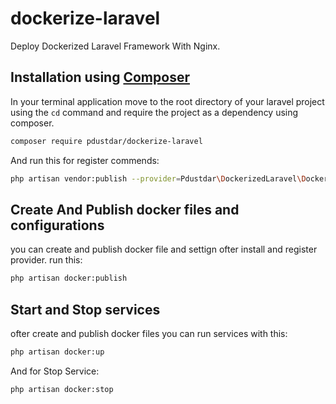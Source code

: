# dockerize-laravel
Deploy Dockerized Laravel Framework With Nginx.

## Installation using [Composer](https://getcomposer.org/)
In your terminal application move to the root directory of your laravel project using the `cd` command and require the project as a dependency using composer.
```sh
composer require pdustdar/dockerize-laravel
```
And run this for register commends:
```sh
php artisan vendor:publish --provider=Pdustdar\DockerizedLaravel\DockerizeServiceProvider
```

## Create And Publish docker files and configurations 
you can create and publish docker file and settign ofter install and register provider. run this:

```sh
php artisan docker:publish
```

## Start and Stop services
ofter create and publish docker files you can run services with this:
```sh
php artisan docker:up
```
And for Stop Service:
```sh
php artisan docker:stop
``` 
